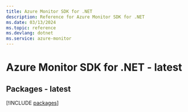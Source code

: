```yaml
---
title: Azure Monitor SDK for .NET
description: Reference for Azure Monitor SDK for .NET
ms.date: 03/13/2024
ms.topic: reference
ms.devlang: dotnet
ms.service: azure-monitor
---
```

# Azure Monitor SDK for .NET - latest
## Packages - latest
[!INCLUDE [packages](monitor-index.md)]